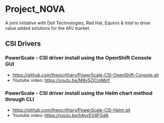 # Project_NOVA
A joint initiative with Dell Technologies, Red Hat, Equinix & Intel to drive value added solutions for the APJ market.

## CSI Drivers

### PowerScale - CSI driver install using the OpenShift Console GUI
- https://github.com/theocrithary/PowerScale-CSI-OpenShift-Console.git
- Youtube video: https://youtu.be/M8y5ZlCmMoY

### PowerScale - CSI driver install using the Helm chart method through CLI
- https://github.com/theocrithary/PowerScale-CSI-Helm.git
- Youtube video: https://youtu.be/hAvvEV4FGdA
